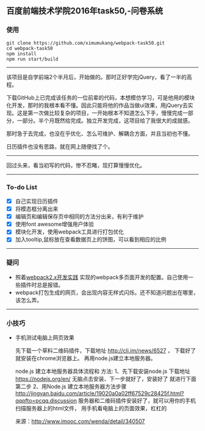 ## 百度前端技术学院2016年task50,-问卷系统
### 使用
  ```
  git clone https://github.com/ximumukang/webpack-task50.git
  cd webpack-task50
  npm install
  npm run start/build
  ```
---
该项目是自学前端2个半月后，开始做的。那时正好学完jQuery，看了一半的高程。
 
下载GitHub上已完成该任务的一位前辈的代码，本想模仿学习，可是他用的模块化开发，那时的我根本看不懂。因此只能将他的作品当做ui效果，用jQuery去实现。这是第一次做比较复杂的项目，一开始根本不知道怎么下手，慢慢完成一部分，一部分。半个月既然给完成。独立开发完成，这项目给了我很大的成就感。
 
那时急于去完成，也没在乎优化、怎么可维护、解耦合方面，并且当初也不懂。
 
日历插件也没有思路，就在网上随便找了个。

---
回过头来，看当初写的代码，惨不忍睹，现打算慢慢优化。

---

### To-do List

- [x] 自己实现日历插件
- [x] 将模态框分离出来
- [x] 编辑页和编辑保存页中相同的方法分出来，有利于维护
- [x] 使用font awesome增强用户体验
- [x] 模块化开发，使用webpack工具进行打包优化
- [x] 加入tooltip,鼠标放在查看数据页上的饼图，可以看到相应的比例

 ---
### 疑问
- 照着[webpack2.x开发实践](https://zhuanlan.zhihu.com/p/26645496)
实现的webpack多页面开发的配置。自己使用一些插件时总是报错。
- webpack打包生成的网页，会出现内容无样式闪烁。还不知道问题出在哪里，该怎么弄。
---
### 小技巧
- 手机测试电脑上网页效果

    先下载一个草料二维码插件，下载地址 http://cli.im/news/6527 ，
    下载好了就安装在chrome浏览器上。
    再用node.js建立本地服务器。

    node.js 建立本地服务器具体流程和 方法:
    1、先下载安装node.js 下载地址 https://nodejs.org/en/ 无脑点击安装、下一步就好了，安装好了 就进行下面第二步
    2、用Node.js 建立本地服务器方法步骤 http://jingyan.baidu.com/article/19020a0a02ff67529c28425f.html?qqpfto=pcqq.discussion
    服务器和二维码插件安装好了，就可以用你的手机扫描服务器上的html文件，
    用手机看电脑上的页面效果，杠杠的

    来源：http://www.imooc.com/wenda/detail/340507



